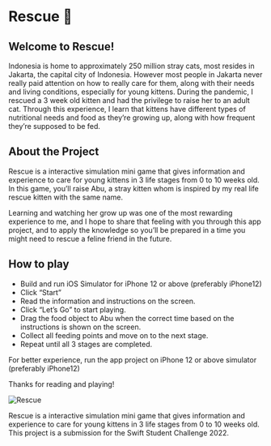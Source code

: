 # Rescue 🐾

## Welcome to Rescue!

Indonesia is home to approximately 250 million stray cats, most resides in Jakarta, the capital city of Indonesia. However most people in Jakarta never really paid attention on how to really care for them, along with their needs and living conditions, especially for young kittens. During the pandemic, I rescued a 3 week old kitten and had the privilege to raise her to an adult cat. Through this experience, I learn that kittens have different types of nutritional needs and food as they’re growing up, along with how frequent they’re supposed to be fed.


## About the Project

Rescue is a interactive simulation mini game that gives information and experience to care for young kittens in 3 life stages from 0 to 10 weeks old. In this game, you’ll raise Abu, a stray kitten whom is inspired by my real life rescue kitten with the same name.

Learning and watching her grow up was one of the most rewarding experience to me, and I hope to share that feeling with you through this app project, and to apply the knowledge so you’ll be prepared in a time you might need to rescue a feline friend in the future.
## How to play

-	Build and run iOS Simulator for iPhone 12 or above (preferably iPhone12)
-	Click “Start”
-	Read the information and instructions on the screen.
-	Click “Let’s Go” to start playing.
-	Drag the food object to Abu when the correct time based on the instructions is shown on the screen.
-	Collect all feeding points and move on to the next stage.
-	Repeat until all 3 stages are completed.

For better experience, run the app project on iPhone 12 or above simulator (preferably iPhone12)

Thanks for reading and playing!

![Rescue](https://user-images.githubusercontent.com/81611116/195971406-6c945d19-f98b-4135-9326-450b0cb97034.png)





Rescue is a interactive simulation mini game that gives information and experience to care for young kittens in 3 life stages from 0 to 10 weeks old. This project is a submission for the Swift Student Challenge 2022. 
